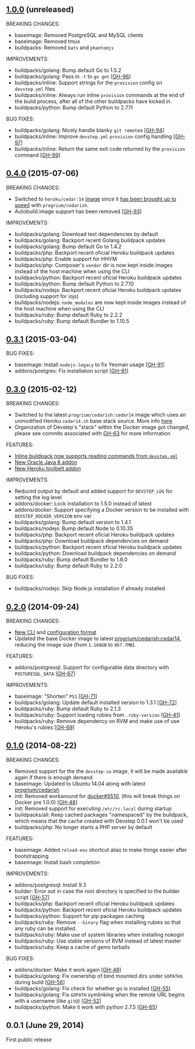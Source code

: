 ## [1.0.0](https://github.com/fgrehm/devstep/compare/v0.4.0...next) (unreleased)

BREAKING CHANGES:
  - baseimage: Removed PostgreSQL and MySQL clients
  - baseimage: Removed tmux
  - buildpacks: Removed `bats` and `phantomjs`

IMPROVEMENTS:

  - buildpacks/golang: Bump default Go to 1.5.2
  - buildpacks/golang: Pass in `-t` to `go get` [[GH-96]]
  - buildpacks/inline: Support strings for the `provision` config on `devstep.yml` files
  - buildpacks/inline: Always run inline `provision` commands at the end of the build process, after all of the other buildpacks have kicked in.
  - buildpacks/python: Bump default Python to 2.7.11

BUG FIXES:

  - buildpacks/golang: Nicely handle blanky `git remote`s [[GH-94]]
  - buildpacks/inline: Improve `devstep.yml` `provision` config handling [[GH-97]]
  - buildpacks/inline: Return the same exit code returned by the `provision` command [[GH-99]]

[GH-94]: https://github.com/fgrehm/devstep/issues/94
[GH-96]: https://github.com/fgrehm/devstep/issues/96
[GH-97]: https://github.com/fgrehm/devstep/issues/97
[GH-99]: https://github.com/fgrehm/devstep/issues/99

## [0.4.0](https://github.com/fgrehm/devstep/compare/v0.3.1...v0.4.0) (2015-07-06)

BREAKING CHANGES:

  - Switched to `heroku/cedar:14` [image](https://registry.hub.docker.com/u/heroku/cedar/)
    since it [has been brought up to speed](https://github.com/heroku/stack-images/pull/15)
    with `progrium/cedarish`.
  - Autobuild image support has been removed [[GH-93]]

[GH-93]: https://github.com/fgrehm/devstep/issues/93

IMPROVEMENTS:

  - buildpacks/golang: Download test dependencies by default
  - buildpacks/golang: Backport recent Golang buildpack updates
  - buildpacks/golang: Bump default Go to 1.4.2
  - buildpacks/php: Backport recent oficial Heroku buildpack updates
  - buildpacks/php: Enable support for HHVM
  - buildpacks/php: Composer's `vendor` dir is now kept inside images instead of the host machine when using the CLI
  - buildpacks/python: Backport recent oficial Heroku buildpack updates
  - buildpacks/python: Bump default Python to 2.7.10
  - buildpacks/nodejs: Backport recent oficial Heroku buildpack updates (including support for iojs)
  - buildpacks/nodejs: `node_modules` are now kept inside images instead of the host machine when using the CLI
  - buildpacks/ruby: Bump default Ruby to 2.2.2
  - buildpacks/ruby: Bump default Bundler to 1.10.5

## [0.3.1](https://github.com/fgrehm/devstep/compare/v0.3.0...v0.3.1) (2015-03-04)

BUG FIXES:

  - baseimage: Install `nodejs-legacy` to fix Yeoman usage [[GH-91]]
  - addons/postgres: Fix installation script [[GH-91]]

[GH-91]: https://github.com/fgrehm/devstep/pull/91
[GH-92]: https://github.com/fgrehm/devstep/pull/92

## [0.3.0](https://github.com/fgrehm/devstep/compare/v0.2.0...v0.3.0) (2015-02-12)

BREAKING CHANGES:

  - Switched to the latest `progrium/cedarish:cedar14` image which uses an unmodified
    Heroku `cedar14.sh` base stack source. More info [here](https://github.com/progrium/cedarish/tree/master/cedar14)
  - Organization of Devstep's "stack" within the Docker image got changed, please see
    commits associated with [GH-63] for more information

[GH-63]: https://github.com/fgrehm/devstep/issues/63

FEATURES:

  - [Inline buildpack now supports reading commands from `devstep.yml`](http://fgrehm.viewdocs.io/devstep/buildpacks/inline)
  - [New Oracle Java 8 addon](http://fgrehm.viewdocs.io/devstep/addons/oracle-java)
  - [New Heroku toolbelt addon](http://fgrehm.viewdocs.io/devstep/addons/heroku-toolbelt)

IMPROVEMENTS:

  - Reduced output by default and added support for `DEVSTEP_LOG` for setting the log level
  - addons/docker: Lock installation to 1.5.0 instead of latest
  - addons/docker: Support specifying a Docker version to be installed with `DEVSTEP_DOCKER_VERSION` env var
  - buildpacks/golang: Bump default version to 1.4.1
  - buildpacks/nodejs: Bump default Node to 0.10.35
  - buildpacks/php: Backport recent oficial Heroku buildpack updates
  - buildpacks/php: Download buildpack dependencies on demand
  - buildpacks/python: Backport recent oficial Heroku buildpack updates
  - buildpacks/python: Download buildpack dependencies on demand
  - buildpacks/ruby: Bump default Bundler to 1.8.0
  - buildpacks/ruby: Bump default Ruby to 2.2.0

BUG FIXES:

  - buildpacks/nodejs: Skip Node.js installation if already installed

## [0.2.0](https://github.com/fgrehm/devstep/compare/v0.1.0...v0.2.0) (2014-09-24)

BREAKING CHANGES:

  - [New CLI](http://fgrehm.viewdocs.io/devstep/cli/installation) and [configuration format](http://fgrehm.viewdocs.io/devstep/cli/configuration)
  - Updated the base Docker image to latest [progrium/cedarish:cedar14](https://github.com/progrium/cedarish/tree/cedar14), reducing the image size (from `1.168GB` to `867.7MB`).

FEATURES:

  - addons/postgresql: Support for configurable data directory with `POSTGRESQL_DATA` [[GH-67]]

[GH-67]: https://github.com/fgrehm/devstep/issues/67

IMPROVEMENTS:

  - baseimage: "Shorten" `PS1` [[GH-71]]
  - buildpacks/golang: Update default installed version to 1.3.1 [[GH-72]]
  - buildpacks/ruby: Bump default Ruby to 2.1.3
  - buildpacks/ruby: Support loading rubies from `.ruby-version` [[GH-41]]
  - buildpacks/ruby: Remove dependency on RVM and make use of use Heroku's rubies [[GH-69]]

[GH-41]: https://github.com/fgrehm/devstep/issues/41
[GH-69]: https://github.com/fgrehm/devstep/issues/69
[GH-71]: https://github.com/fgrehm/devstep/issues/71
[GH-72]: https://github.com/fgrehm/devstep/issues/72

## [0.1.0](https://github.com/fgrehm/devstep/compare/v0.0.1...v0.1.0) (2014-08-22)

BREAKING CHANGES:

  - Removed support for the the `devstep-sa` image, it will be made available again if there is enough demand
  - baseimage: Updated to Ubuntu 14.04 along with latest [progrium/cedarish](https://github.com/progrium/cedarish)
  - init: Removed workaround for [docker#5510], (this will break things on Docker pre 1.0.0) [[GH-48]]
  - init: Removed support for executing `/etc/rc.local` during startup
  - buildpacks/all: Keep cached packages "namespaced" by the buildpack, which means that the cache created with Devstep 0.0.1 won't be used
  - buildpacks/php: No longer starts a PHP server by default

[docker#5510]: https://github.com/docker/docker/issues/5510
[GH-48]: https://github.com/fgrehm/devstep/issues/48

FEATURES:

  - baseimage: Added `reload-env` shortcut alias to make things easier after bootstrapping
  - baseimage: Install bash completion

IMPROVEMENTS:

  - addons/postgresql: Install 9.3
  - builder: Error out in case the root directory is specified to the builder script [[GH-57]]
  - buildpacks/php: Backport recent oficial Heroku buildpack updates
  - buildpacks/python: Backport recent oficial Heroku buildpack updates
  - buildpacks/python: Support for pip packages caching
  - buildpacks/ruby: Remove `--binary` flag when installing rubies so that any ruby can be installed.
  - buildpacks/ruby: Make use of system libraries when installing nokogiri
  - buildpacks/ruby: Use stable versions of RVM instead of latest master
  - buildpacks/ruby: Keep a cache of gems tarballs

[GH-57]: https://github.com/fgrehm/devstep/issues/57

BUG FIXES:

  - addons/docker: Make it work again [[GH-49]]
  - buildpacks/golang: Fix ownership of bind mounted dirs under `GOPATH`s during build [[GH-56]]
  - buildpacks/golang: Fix check for whether go is installed [[GH-55]]
  - buildpacks/golang: Fix `GOPATH` symlinking when the remote URL begins with a username (like `git@`) [[GH-52]]
  - buildpacks/python: Make it work with python 2.7.5 [[GH-65]]

[GH-49]: https://github.com/fgrehm/devstep/issues/49
[GH-52]: https://github.com/fgrehm/devstep/issues/52
[GH-55]: https://github.com/fgrehm/devstep/issues/55
[GH-56]: https://github.com/fgrehm/devstep/issues/56
[GH-65]: https://github.com/fgrehm/devstep/issues/65

## 0.0.1 (June 29, 2014)

First public release
